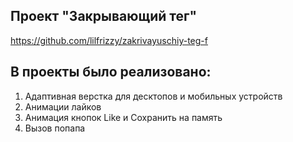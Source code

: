 ## Проект "Закрывающий тег"
 
https://github.com/lilfrizzy/zakrivayuschiy-teg-f

## В проекты было реализовано:
1. Адаптивная верстка для десктопов и мобильных устройств
2. Анимации лайков
3. Анимация кнопок Like и Сохранить на память
4. Вызов попапа
